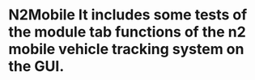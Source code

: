 # N2Mobile It includes some tests of the module tab functions of the n2 mobile vehicle tracking system on the GUI.
